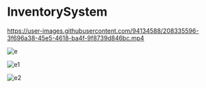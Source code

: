 # InventorySystem


https://user-images.githubusercontent.com/94134588/208335596-3f696a38-45e5-4618-ba4f-9f8739d846bc.mp4


![e](https://user-images.githubusercontent.com/94134588/206932989-c3beef42-a385-4c8d-9c1e-f24623ccc5ed.png)

![e1](https://user-images.githubusercontent.com/94134588/206932999-deb6ae24-d248-4083-bb59-d33b865ffb33.png)

![e2](https://user-images.githubusercontent.com/94134588/206933207-2efd613a-f76e-4bb7-83dc-39ea95c3664b.png)

